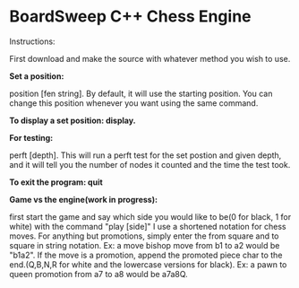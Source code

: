 # BoardSweep C++ Chess Engine

Instructions:

First download and make the source with whatever method you wish to use.

**Set a position:**

position [fen string]. By default, it will use the starting position.
You can change this position whenever you want using the same command.

**To display a set position: display.**

**For testing:**

perft [depth]. This will run a perft test for the set postion and given depth, and it will tell you the number of nodes it counted and the time the test took.

**To exit the program: quit**

**Game vs the engine(work in progress):**

first start the game and say which side you would like to be(0 for black, 1 for white) with the command "play [side]"
I use a shortened notation for chess moves. For anything but promotions, simply enter the from square and to square in string notation.
Ex: a move bishop move from b1 to a2 would be "b1a2".
If the move is a promotion, append the promoted piece char to the end.(Q,B,N,R for white and the lowercase versions for black).
Ex: a pawn to queen promotion from a7 to a8 would be a7a8Q. 



